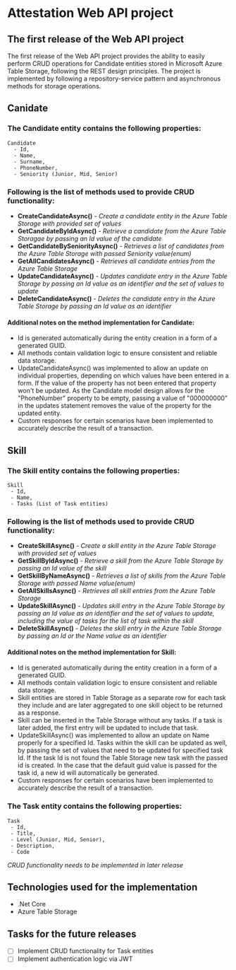 # Attestation Web API project

## The first release of the Web API project
The first release of the Web API project provides the ability to easily perform CRUD operations for Candidate entities stored in Microsoft Azure Table Storage, following the REST design principles. The project is implemented by following a repository-service pattern and asynchronous methods for storage operations.

## Canidate
### The Candidate entity contains the following properties:
```
Candidate
  - Id, 
  - Name, 
  - Surname, 
  - PhoneNumber, 
  - Seniority (Junior, Mid, Senior)
```
### Following is the list of methods used to provide CRUD functionality:

 - **CreateCandidateAsync()** -  _Create a candidate entity in the Azure Table Storage with provided set of values_
 - **GetCandidateByIdAsync()** - _Retrieve a candidate from the Azure Table Storagae by passing an Id value of the candidate_
 - **GetCandidateBySeniorityAsync()** - _Retrieves a list of candidates from the Azure Table Storage with passed Seniority value(enum)_
 - **GetAllCandidatesAsync()** - _Retrieves all candidate entries from the Azure Table Storage_
 - **UpdateCandidateAsync()** - _Updates candidate entry in the Azure Table Storage by passing an Id value as an identifier and the set of values to update_
 - **DeleteCandidateAsync()** - _Deletes the candidate entry in the Azure Table Storage by passing an Id value as an identifier_

#### Additional notes on the method implementation for Candidate:

- Id is generated automatically during the entity creation in a form of a generated GUID.
- All methods contain validation logic to ensure consistent and reliable data storage.
- UpdateCandidateAsync() was implemented to allow an update on individual properties, depending on which values have been entered in a form. If the value of the property has not been entered that property won't be updated. As the Candidate model design allows for the "PhoneNumber" property to be empty, passing a value of "000000000" in the updates statement removes the value of the property for the updated entity.
- Custom responses for certain scenarios have been implemented to accurately describe the result of a transaction.

## Skill
 ### The Skill entity contains the following properties: 
 ```
Skill
  - Id, 
  - Name, 
  - Tasks (List of Task entities)
```
### Following is the list of methods used to provide CRUD functionality:
 - **CreateSkillAsync()** -  _Create a skill entity in the Azure Table Storage with provided set of values_
 - **GetSkillByIdAsync()** - _Retrieve a skill from the Azure Table Storage by passing an Id value of the skill_
 - **GetSkillByNameAsync()** - _Retrieves a list of skills from the Azure Table Storage with passed Name value(enum)_
 - **GetAllSkillsAsync()** - _Retrieves all skill entries from the Azure Table Storage_
 - **UpdateSkillAsync()** - _Updates skill entry in the Azure Table Storage by passing an Id value as an identifier and the set of values to update, including the value of tasks for the list of task within the skill_
 - **DeleteSkillAsync()** - _Deletes the skill entry in the Azure Table Storage by passing an Id or the Name value as an identifier_

#### Additional notes on the method implementation for Skill:
- Id is generated automatically during the entity creation in a form of a generated GUID.
- All methods contain validation logic to ensure consistent and reliable data storage.
- Skill entities are stored in Table Storage as a separate row for each task they include and are later aggregated to one skill object to be returned as a response.
- Skill can be inserted in the Table Storage without any tasks. If a task is later added, the first entry will be updated to include that task.
- UpdateSkillAsync() was implemented to allow an update on Name properly for a specified Id. Tasks within the skill can be updated as well, by passing the set of values that need to be updated for specified task Id. If the task Id is not found the Table Storage new task with the passed id is created. In the case that the default guid value is passed for the task id, a new id will automatically be generated.
- Custom responses for certain scenarios have been implemented to accurately describe the result of a transaction.

 ### The Task entity contains the following properties: 
 ```
Task
  - Id, 
  - Title, 
  - Level (Junior, Mid, Senior),
  - Description,
  - Code
```
_CRUD functionality needs to be implemented in later release_

## Technologies used for the implementation
- .Net Core
- Azure Table Storage

## Tasks for the future releases 
- [ ] Implement CRUD functionality for Task entities
- [ ] Implement authentication logic via JWT
